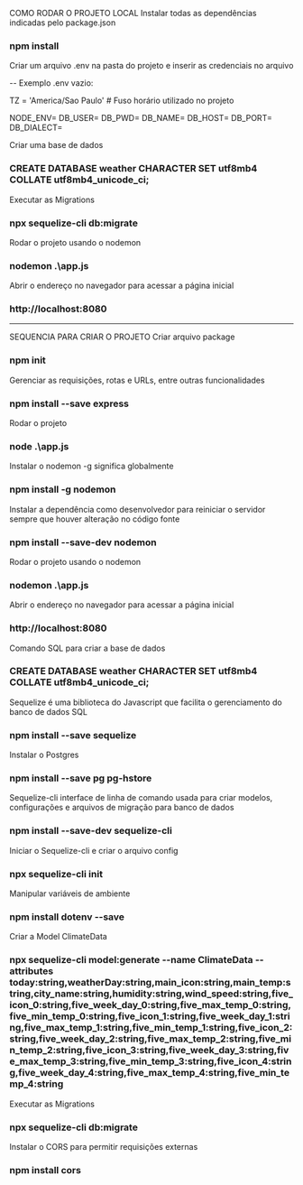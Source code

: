 COMO RODAR O PROJETO LOCAL
Instalar todas as dependências indicadas pelo package.json
### npm install

Criar um arquivo .env na pasta do projeto e inserir as credenciais no arquivo 

-- Exemplo .env vazio:

TZ = 'America/Sao Paulo' # Fuso horário utilizado no projeto

NODE_ENV=
DB_USER=
DB_PWD=
DB_NAME=
DB_HOST=
DB_PORT=
DB_DIALECT=

Criar uma base de dados
### CREATE DATABASE weather CHARACTER SET utf8mb4 COLLATE utf8mb4_unicode_ci;

Executar as Migrations
### npx sequelize-cli db:migrate

Rodar o projeto usando o nodemon
### nodemon .\app.js

Abrir o endereço no navegador para acessar a página inicial
### http://localhost:8080

--------------------------------------------------------------------

SEQUENCIA PARA CRIAR O PROJETO
Criar arquivo package
### npm init

Gerenciar as requisições, rotas e URLs, entre outras funcionalidades
### npm install --save express

Rodar o projeto
### node .\app.js

Instalar o nodemon
-g significa globalmente
### npm install -g nodemon 

Instalar a dependência como desenvolvedor para reiniciar o servidor sempre que houver alteração no código fonte
### npm install --save-dev nodemon 

Rodar o projeto usando o nodemon
### nodemon .\app.js

Abrir o endereço no navegador para acessar a página inicial
### http://localhost:8080

Comando SQL para criar a base de dados
### CREATE DATABASE weather CHARACTER SET utf8mb4 COLLATE utf8mb4_unicode_ci;

Sequelize é uma biblioteca do Javascript que facilita o gerenciamento do banco de dados SQL
### npm install --save sequelize

Instalar o Postgres
### npm install --save pg pg-hstore 

Sequelize-cli interface de linha de comando usada para criar modelos, configurações e arquivos de migração para banco de dados
### npm install --save-dev sequelize-cli

Iniciar o Sequelize-cli e criar o arquivo config
### npx sequelize-cli init

Manipular variáveis de ambiente
### npm install dotenv --save

Criar a Model ClimateData
### npx sequelize-cli model:generate --name ClimateData --attributes today:string,weatherDay:string,main_icon:string,main_temp:string,city_name:string,humidity:string,wind_speed:string,five_icon_0:string,five_week_day_0:string,five_max_temp_0:string,five_min_temp_0:string,five_icon_1:string,five_week_day_1:string,five_max_temp_1:string,five_min_temp_1:string,five_icon_2:string,five_week_day_2:string,five_max_temp_2:string,five_min_temp_2:string,five_icon_3:string,five_week_day_3:string,five_max_temp_3:string,five_min_temp_3:string,five_icon_4:string,five_week_day_4:string,five_max_temp_4:string,five_min_temp_4:string 

Executar as Migrations
### npx sequelize-cli db:migrate

Instalar o CORS para permitir requisições externas
### npm install cors


